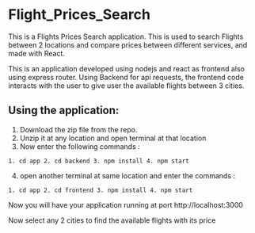 # Flight_Prices_Search

This is a Flights Prices Search application. This is used to search Flights between 2 locations and compare prices between different services, and made with React.

This is an application developed using nodejs and react as frontend also using express router. Using Backend for api requests, the frontend code interacts with the user to give user the available flights between 3 cities.


## Using the application:


1. Download the zip file from the repo.
2. Unzip it at any location and open terminal at that location 
3. Now enter the following commands :

<code>1. cd app
  2. cd backend 
  3. npm install 
  4. npm start
</code>

4. open another terminal at same location and enter the commands :

<code>1. cd app
  2. cd frontend
  3. npm install 
  4. npm start 
</code>

Now you will have your application running at port http://localhost:3000 

Now select any 2 cities to find the available flights with its price





